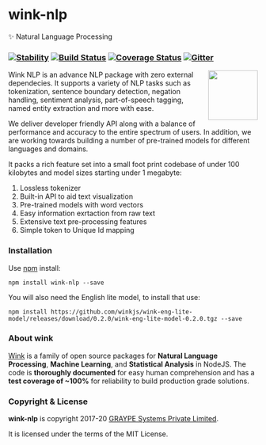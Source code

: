 # wink-nlp

✨ Natural Language Processing

### [![Stability](https://img.shields.io/badge/stability-1--experimental-orange.svg)](https://nodejs.org/api/documentation.html#documentation_stability_index) [![Build Status](https://api.travis-ci.org/winkjs/wink-nlp.svg?branch=master)](https://travis-ci.org/winkjs/wink-nlp) [![Coverage Status](https://coveralls.io/repos/github/winkjs/wink-nlp/badge.svg?branch=master)](https://coveralls.io/github/winkjs/wink-nlp?branch=master) [![Gitter](https://img.shields.io/gitter/room/nwjs/nw.js.svg)](https://gitter.im/winkjs/Lobby)

[<img align="right" src="https://decisively.github.io/wink-logos/logo-title.png" width="100px" >](http://winkjs.org/)

Wink NLP is an advance NLP package with zero external dependecies. It supports a variety of NLP tasks such as tokenization, sentence boundary detection, negation handling, sentiment analysis, part-of-speech tagging, named entity extraction and more with ease.

We deliver developer friendly API along with a balance of performance and accuracy to the entire spectrum of users. In addition, we are working towards building a number of pre-trained models for different languages and domains.

It packs a rich feature set into a small foot print codebase of under 100 kilobytes and model sizes starting under 1 megabyte:

1. Lossless tokenizer
2. Built-in API to aid text visualization
3. Pre-trained models with word vectors
4. Easy information exrtaction from raw text
5. Extensive text pre-processing features
6. Simple token to Unique Id mapping

### Installation

Use [npm](https://www.npmjs.com/package/wink-nlp) install:

    npm install wink-nlp --save

You will also need the English lite model, to install that use:

    npm install https://github.com/winkjs/wink-eng-lite-model/releases/download/0.2.0/wink-eng-lite-model-0.2.0.tgz --save

### About wink
[Wink](http://winkjs.org/) is a family of open source packages for **Natural Language Processing**, **Machine Learning**, and **Statistical Analysis** in NodeJS. The code is **thoroughly documented** for easy human comprehension and has a **test coverage of ~100%** for reliability to build production grade solutions.

### Copyright & License

**wink-nlp** is copyright 2017-20 [GRAYPE Systems Private Limited](http://graype.in/).

It is licensed under the terms of the MIT License.
